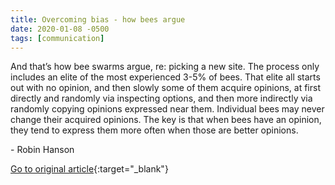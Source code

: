 ```yaml
---
title: Overcoming bias - how bees argue
date: 2020-01-08 -0500
tags: [communication]
---
```


And that’s how bee swarms argue, re: picking a new site. The process only includes an elite of the most experienced 3-5% of bees. That elite all starts out with no opinion, and then slowly some of them acquire opinions, at first directly and randomly via inspecting options, and then more indirectly via randomly copying opinions expressed near them. Individual bees may never change their acquired opinions. The key is that when bees have an opinion, they tend to express them more often when those are better opinions.

\- Robin Hanson

[Go to original article](https://www.overcomingbias.com/2020/01/how-bees-argue.html){:target="_blank"}